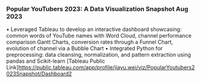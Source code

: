 ### Popular YouTubers 2023: A Data Visualization Snapshot 	             Aug 2023

•	Leveraged Tableau to develop an interactive dashboard showcasing: common words of YouTube names with Word Cloud, channel performance comparison Gantt Charts, conversion rates through a Funnel Chart, evolution of channel via a Bubble Chart
•	Integrated Python for preprocessing: data cleansing, normalization, and pattern extraction using pandas and Scikit-learn
[Tableau Public Link]<https://public.tableau.com/app/profile/jiayu.wei/viz/PopularYoutubers2023Snapshot/Dashboard2>

